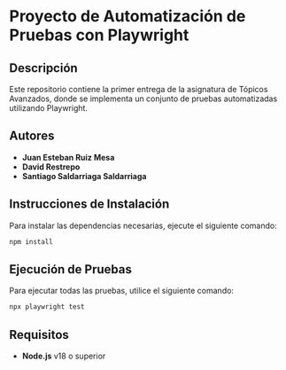 # Proyecto de Automatización de Pruebas con Playwright

## Descripción

Este repositorio contiene la primer entrega de la asignatura de Tópicos Avanzados, donde se implementa un conjunto de pruebas automatizadas utilizando Playwright.

## Autores

- **Juan Esteban Ruiz Mesa**
- **David Restrepo**
- **Santiago Saldarriaga Saldarriaga**

## Instrucciones de Instalación

Para instalar las dependencias necesarias, ejecute el siguiente comando:

```bash
npm install
```

## Ejecución de Pruebas

Para ejecutar todas las pruebas, utilice el siguiente comando:

```bash
npx playwright test
```

## Requisitos

- **Node.js** v18 o superior
